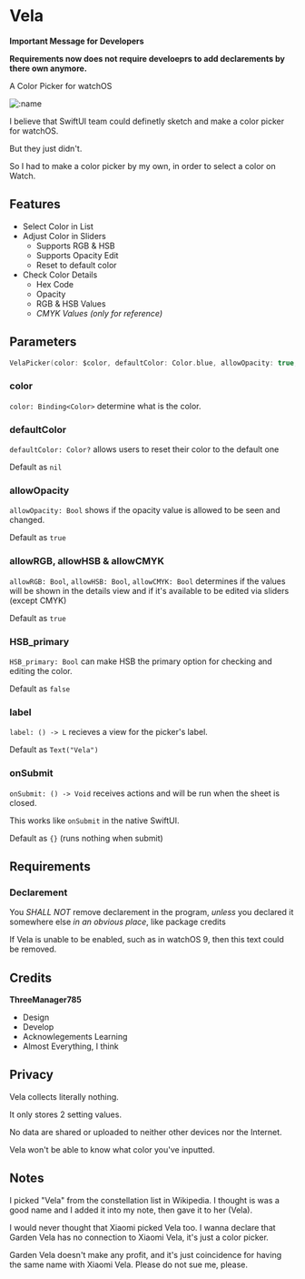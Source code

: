 # Vela
**Important Message for Developers**

**Requirements now does not require develoeprs to add declarements by there own anymore.**

A Color Picker for watchOS

![:name](https://counter.seku.su/cmoe?name=Garden785-Vela&theme=r34)

I believe that SwiftUI team could definetly sketch and make a color picker for watchOS.

But they just didn't.

So I had to make a color picker by my own, in order to select a color on Watch.

## Features
- Select Color in List
- Adjust Color in Sliders
  - Supports RGB & HSB
  - Supports Opacity Edit
  - Reset to default color
- Check Color Details
  - Hex Code
  - Opacity
  - RGB & HSB Values
  - *CMYK Values (only for reference)*
 
## Parameters
```swift
VelaPicker(color: $color, defaultColor: Color.blue, allowOpacity: true, allowRGB: true, allowHSB: true, allowCMYK: true, HSB_primary: false, label: {Text("Vela")}, onSubmit: {print("Vela color submitted")})
```
### color
`color: Binding<Color>` determine what is the color.

### defaultColor
`defaultColor: Color?` allows users to reset their color to the default one

Default as `nil`

### allowOpacity
`allowOpacity: Bool` shows if the opacity value is allowed to be seen and changed.

Default as `true`

### allowRGB, allowHSB & allowCMYK
`allowRGB: Bool`, `allowHSB: Bool`, `allowCMYK: Bool` determines if the values will be shown in the details view and if it's available to be edited via sliders (except CMYK)

Default as `true`

### HSB_primary
`HSB_primary: Bool` can make HSB the primary option for checking and editing the color.

Default as `false`

### label
`label: () -> L` recieves a view for the picker's label.

Default as `Text("Vela")`

### onSubmit
`onSubmit: () -> Void` receives actions and will be run when the sheet is closed.

This works like `onSubmit` in the native SwiftUI.

Default as `{}` (runs nothing when submit)

## Requirements
### Declarement
You *SHALL NOT* remove declarement in the program, *unless* you declared it somewhere else *in an obvious place*, like package credits

If Vela is unable to be enabled, such as in watchOS 9, then this text could be removed.

## Credits
**ThreeManager785**
- Design
- Develop
- Acknowlegements Learning
- Almost Everything, I think

## Privacy
Vela collects literally nothing.

It only stores 2 setting values.

No data are shared or uploaded to neither other devices nor the Internet.

Vela won't be able to know what color you've inputted.

## Notes
I picked "Vela" from the constellation list in Wikipedia. I thought is was a good name and I added it into my note, then gave it to her (Vela).

I would never thought that Xiaomi picked Vela too. I wanna declare that Garden Vela has no connection to Xiaomi Vela, it's just a color picker.

Garden Vela doesn't make any profit, and it's just coincidence for having the same name with Xiaomi Vela. Please do not sue me, please.

